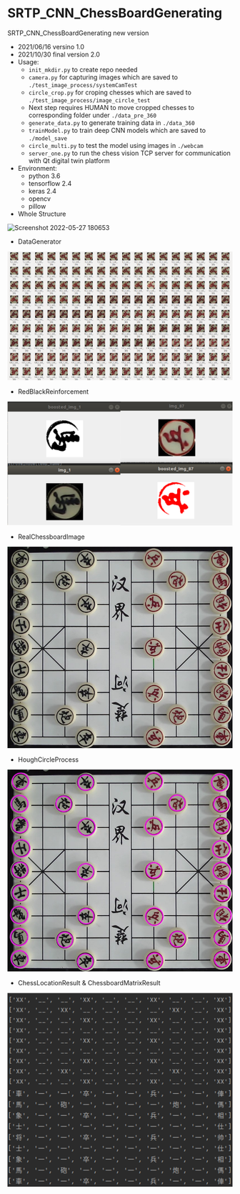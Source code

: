 # SRTP_CNN_ChessBoardGenerating
SRTP_CNN_ChessBoardGenerating
new version

- 2021/06/16 versino 1.0
- 2021/10/30 final version 2.0
- Usage:
    - `init_mkdir.py` to create repo needed
    - `camera.py` for capturing images which are saved to `./test_image_process/systemCamTest`
    - `circle_crop.py` for croping chesses which are saved to `./test_image_process/image_circle_test`
    - Next step requires HUMAN to move cropped chesses to corresponding folder under `./data_pre_360`
    - `generate_data.py` to generate training data in `./data_360`
    - `trainModel.py` to train deep CNN models which are saved to `./model_save`
    - `circle_multi.py` to test the model using images in `./webcam`
    - `server_one.py` to run the chess vision TCP server for communication with Qt digital twin platform
- Environment:
    - python 3.6
    - tensorflow 2.4
    - keras 2.4
    - opencv
    - pillow
- Whole Structure

![Screenshot 2022-05-27 180653](https://user-images.githubusercontent.com/67775090/170679176-e01f23dd-6be9-42be-af77-70f440031236.png)

- DataGenerator

![1](https://github.com/LeBronLiHD/SRTP_CNN_ChessBoardGenerating/blob/master/chess_cnn/1.png)

- RedBlackReinforcement

![1](https://github.com/LeBronLiHD/SRTP_CNN_ChessBoardGenerating/blob/master/chess_cnn/2.png)

- RealChessboardImage

![2](https://github.com/LeBronLiHD/SRTP_CNN_ChessBoardGenerating/blob/master/chess_cnn/3.jpg)

- HoughCircleProcess

![2](https://github.com/LeBronLiHD/SRTP_CNN_ChessBoardGenerating/blob/master/chess_cnn/4.jpg)

- ChessLocationResult & ChessboardMatrixResult

![4](https://github.com/LeBronLiHD/SRTP_CNN_ChessBoardGenerating/blob/master/chess_cnn/5.png)
